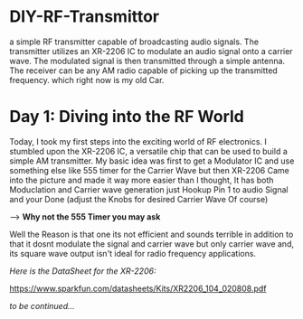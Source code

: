 # DIY-RF-Transmittor
a simple RF transmitter capable of broadcasting audio signals. The transmitter utilizes an XR-2206 IC to modulate an audio signal onto a carrier wave. The modulated signal is then transmitted through a simple antenna. The receiver can be any AM radio capable of picking up the transmitted frequency. which right now is my old Car.

# Day 1: Diving into the RF World

Today, I took my first steps into the exciting world of RF electronics. I stumbled upon the XR-2206 IC, a versatile chip that can be used to build a simple AM transmitter. My basic idea was first to get a Modulator IC and use something else like  555 timer for the Carrier Wave but then XR-2206 Came into the picture and made it way more easier than I thought, It has both Moduclation and Carrier wave generation just Hookup Pin 1 to audio Signal and your Done (adjust the Knobs for desired Carrier Wave Of course) 

--> **Why not the 555 Timer you may ask**

Well the Reason is that one its not efficient and sounds terrible in addition to that it dosnt modulate the signal and carrier wave but only carrier wave and, its square wave output isn't ideal for radio frequency applications.

*Here is the DataSheet for the XR-2206:*

https://www.sparkfun.com/datasheets/Kits/XR2206_104_020808.pdf

*to be continued...*

